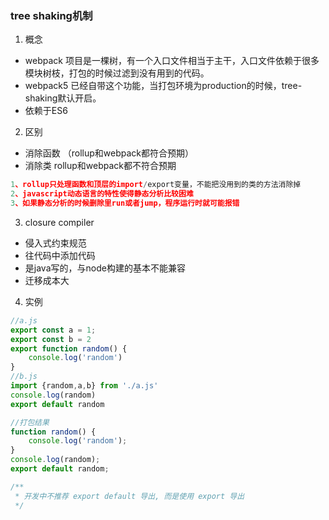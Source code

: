 ### tree shaking机制
1. 概念
- webpack 项目是一棵树，有一个入口文件相当于主干，入口文件依赖于很多模块树枝，打包的时候过滤到没有用到的代码。
- webpack5 已经自带这个功能，当打包环境为production的时候，tree-shaking默认开启。
- 依赖于ES6
2. 区别 
- 消除函数 （rollup和webpack都符合预期）
- 消除类  rollup和webpack都不符合预期
```js
1、rollup只处理函数和顶层的import/export变量，不能把没用到的类的方法消除掉
2、javascript动态语言的特性使得静态分析比较困难
3、如果静态分析的时候删除里run或者jump，程序运行时就可能报错

```
3. closure compiler
- 侵入式约束规范
- 往代码中添加代码
- 是java写的，与node构建的基本不能兼容
- 迁移成本大

4. 实例
```js
//a.js
export const a = 1;
export const b = 2
export function random() {
    console.log('random')
} 
//b.js
import {random,a,b} from './a.js'
console.log(random)
export default random

//打包结果
function random() {
    console.log('random');
}
console.log(random);
export default random;

/**
 * 开发中不推荐 export default 导出, 而是使用 export 导出
 */
```